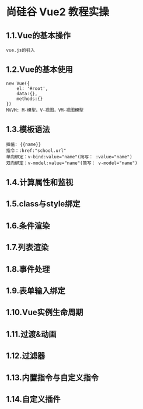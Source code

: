 # 尚硅谷 Vue2 教程实操
## 1.1.Vue的基本操作
    vue.js的引入
## 1.2.Vue的基本使用
    new Vue({
        el: '#root',
        data:{},
        methods:{}
    })
    MVVM: M-模型，V-视图，VM-视图模型
## 1.3.模板语法
    插值: {{name}}
    指令：:href:"school.url"
    单向绑定：v-bind:value="name"(简写： :value="name")
    双向绑定：v-model:value="name"(简写： v-model="name")
## 1.4.计算属性和监视
    
## 1.5.class与style绑定
## 1.6.条件渲染
## 1.7.列表渲染
## 1.8.事件处理
## 1.9.表单输入绑定
## 1.10.Vue实例生命周期
## 1.11.过渡&动画
## 1.12.过滤器
## 1.13.内置指令与自定义指令
## 1.14.自定义插件
